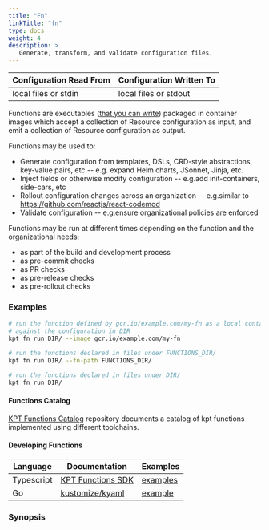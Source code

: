```yaml
---
title: "Fn"
linkTitle: "fn"
type: docs
weight: 4
description: >
   Generate, transform, and validate configuration files.
---
```

<!--mdtogo:Short
    Generate, transform, and validate configuration files.
-->

<!--mdtogo:Long-->
| Configuration Read From | Configuration Written To |
|-------------------------|--------------------------|
| local files or stdin    | local files or stdout    |

Functions are executables ([that you can write](#developing-functions))
packaged in container images which accept a collection of Resource
configuration as input, and emit a collection of Resource configuration as output.
<!--mdtogo-->

Functions may be used to:

* Generate configuration from templates, DSLs, CRD-style abstractions,
  key-value pairs, etc.-- e.g. expand Helm charts, JSonnet, Jinja, etc.
* Inject fields or otherwise modify configuration -- e.g.add init-containers,
  side-cars, etc
* Rollout configuration changes across an organization -- e.g.similar to
  https://github.com/reactjs/react-codemod
* Validate configuration -- e.g.ensure organizational policies are enforced

Functions may be run at different times depending on the function and
the organizational needs:

* as part of the build and development process
* as pre-commit checks
* as PR checks
* as pre-release checks
* as pre-rollout checks

### Examples
<!--mdtogo:Examples-->
```sh
# run the function defined by gcr.io/example.com/my-fn as a local container
# against the configuration in DIR
kpt fn run DIR/ --image gcr.io/example.com/my-fn
```

```sh
# run the functions declared in files under FUNCTIONS_DIR/
kpt fn run DIR/ --fn-path FUNCTIONS_DIR/
```

```sh
# run the functions declared in files under DIR/
kpt fn run DIR/
```
<!--mdtogo-->

#### Functions Catalog

[KPT Functions Catalog][catalog] repository documents a catalog of kpt
functions implemented using different toolchains.

#### Developing Functions

| Language   | Documentation               | Examples                    |
|------------|-----------------------------|-----------------------------|
| Typescript | [KPT Functions SDK][sdk-ts] | [examples][sdk-ts-examples] |
| Go         | [kustomize/kyaml][kyaml]    | [example][kyaml-example]    |

### Synopsis

[run]: run
[source]: source
[sink]: sink
[cfg]: ../cfg
[pkg]: ../pkg
[sdk-ts]: https://googlecontainertools.github.io/kpt-functions-sdk/
[sdk-ts-quickstart]: https://googlecontainertools.github.io/kpt-functions-sdk/docs/develop-quickstart.html
[sdk-ts-examples]: https://github.com/GoogleContainerTools/kpt-functions-sdk/tree/master/ts/demo-functions/src
[catalog]: https://googlecontainertools.github.io/kpt-functions-catalog/
[kyaml]: https://github.com/kubernetes-sigs/kustomize/tree/master/kyaml
[kyaml-example]: https://github.com/kubernetes-sigs/kustomize/blob/master/functions/examples/injection-tshirt-sizes/image/main.go

